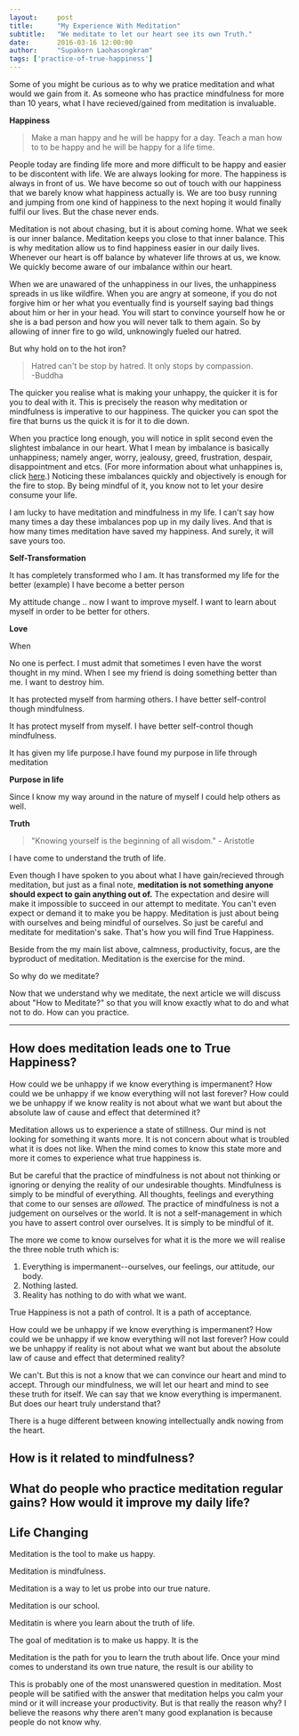 ```yaml
---
layout:     post
title:      "My Experience With Meditation"
subtitle:   "We meditate to let our heart see its own Truth."
date:       2016-03-16 12:00:00
author:     "Supakorn Laohasongkram"
tags: ['practice-of-true-happiness']
---
```


<p>Some of you might be curious as to why we pratice meditation and what would we gain from it. As someone who has practice mindfulness for more than 10 years, what I have recieved/gained from meditation is invaluable.</p>

<strong>Happiness</strong>

<blockquote>Make a man happy and he will be happy for a day. Teach a man how to to be happy and he will be happy for a life time.</blockquote>

People today are finding life more and more difficult to be happy and easier to be discontent with life. We are always looking for more. The happiness is always in front of us. We have become so out of touch with our happiness that we barely know what happiness actually is. We are too busy running and jumping from one kind of happiness to the next hoping it would finally fulfil our lives. But the chase never ends. 

Meditation is not about chasing, but it is about coming home. What we seek is our inner balance. Meditation keeps you close to that inner balance. This is why meditation allow us to find happiness easier in our daily lives. Whenever our heart is off balance by whatever life throws at us, we know. We quickly become aware of our imbalance within our heart.

When we are unawared of the unhappiness in our lives, the unhappiness spreads in us like wildfire. When you are angry at someone, if you do not forgive him or her what you eventually find is yourself saying bad things about him or her in your head. You will start to convince yourself how he or she is a bad person and how you will never talk to them again. So by allowing of inner fire to go wild, unknowingly fueled our hatred.

But why hold on to the hot iron?  

<blockquote>Hatred can't be stop by hatred. It only stops by compassion. <br>-Buddha</blockquote>

The quicker you realise what is making your unhappy, the quicker it is for you to deal with it. This is precisely the reason why meditation or mindfulness is imperative to our happiness. The quicker you can spot the fire that burns us the quick it is for it to die down. 

When you practice long enough, you will notice in split second even the slightest imbalance in our heart. What I mean by imbalance is basically unhappiness; namely anger, worry, jealousy, greed, frustration, despair, disappointment and etcs. (For more information about what unhappines is, click <a href="/principles_of_happiness/what_is_happiness/">here</a>.) Noticing these imbalances quickly and objectively is enough for the fire to stop. By being mindful of it, you know not to let your desire consume your life.

I am lucky to have meditation and mindfulness in my life. I can't say how many times a day these imbalances pop up in my daily lives. And that is how many times meditation have saved my happiness. And surely, it will save yours too.

<strong>Self-Transformation</strong>

It has completely transformed who I am. It has transformed my life for the better (example) I have become a better person

My attitude change .. now I want to improve myself. I want to learn about myself in order to be better for others.

<strong>Love</strong>

When 

No one is perfect. I must admit that sometimes I even have the worst thought in my mind. When I see my friend is doing something better than me. I want to destroy him. 

It has protected myself from harming others. I have better self-control though mindfulness.


It has protect myself from myself. I have better self-control though mindfulness.


It has given my life purpose.I have found my purpose in life through meditation


<strong>Purpose in life</strong>


Since I know my way around in the nature of myself I could help others as well.


<strong>Truth</strong>

<blockquote>"Knowing yourself is the beginning of all wisdom." - Aristotle
</blockquote>

I have come to understand the truth of life.

 
Even though I have spoken to you about what I have gain/recieved through meditation, but just as a final note, <strong>meditation is not something anyone should expect to gain anything out of.</strong> The expectation and desire will make it impossible to succeed in our attempt to meditate. You can't even expect or demand it to make you be happy. Meditation is just about being with ourselves and being mindful of ourselves. So just be careful and meditate for meditation's sake. That's how you will find True Happiness.

Beside from the my main list above, calmness, productivity, focus, are the byproduct of meditation. Meditation is the exercise for the mind.

So why do we meditate? 



Now that we understand why we meditate, the next article we will discuss about "How to Meditate?" so that you will know exactly what to do and what not to do. How can you practice.







<hr>












<h2>How does meditation leads one to True Happiness?</h2>

<p>How could we be unhappy if we know everything is impermanent? How could we be unhappy if we know everything will not last forever? How could we be unhappy if we know reality is not about what we want but about the absolute law of cause and effect that determined it? </p>


<p>Meditation allows us to experience a state of stillness. Our mind is not looking for something it wants more. It is not concern about what is troubled what it is does not like. When the mind comes to know this state more and more it comes to experience what true happiness is.</p>

<p>But be careful that the practice of mindfulness is not about not thinking or ignoring or denying the reality of our undesirable thoughts. Mindfulness is simply to be mindful of everything. All thoughts, feelings and everything that come to our senses are <em>allowed.</em> The practice of mindfulness is not a judgement on ourselves or the world. It is not a self-management in which you have to assert control over ourselves. It is simply to be mindful of it.</p>

<p>The more we come to know ourselves for what it is the more we will realise the three noble truth which is:</p>

<ol>
<li>Everything is impermanent--ourselves, our feelings, our attitude, our body.</li>

<li>Nothing lasted.</li>

<li>Reality has nothing to do with what we want.</li>
</ol>

<p>True Happiness is not a path of control. It is a path of acceptance. </p>

<p>How could we be unhappy if we know everything is impermanent? How could we be unhappy if we know everything will not last forever? How could we be unhappy if reality is not about what we want but about the absolute law of cause and effect that determined reality? </p>

<p>We can't. But this is not a know that we can convince our heart and mind to accept. Through our mindfulness, we will let our heart and mind to see these truth for itself. We can say that we know everything is impermanent. But does our heart truly understand that?</p>

<p>There is a huge different between knowing intellectually andk nowing from the heart. </p>


<h2>How is it related to mindfulness?</h2>
<h2>What do people who practice meditation regular gains? How would it improve my daily life?</h2>



<h2>Life Changing</h2>




Meditation is the tool to make us happy.

Meditation is mindfulness.

Meditation is a way to let us probe into our true nature.

Meditation is our school.

Meditatin is where you learn about the truth of life.

The goal of meditation is to make us happy. It is the



Meditation is the path for you to learn the truth about life. Once your mind comes to understand its own true nature, the result is our ability to 

This is probably one of the most unanswered question in meditation. Most people will be satified with the answer that meditation helps you calm your mind or it will increase your productivity. But is that really the reason why? I believe the reasons why there aren't many good explanation is because people do not know why. 






